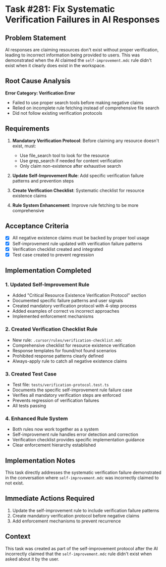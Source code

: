 # Task #281: Fix Systematic Verification Failures in AI Responses

## Problem Statement

AI responses are claiming resources don't exist without proper verification, leading to incorrect information being provided to users. This was demonstrated when the AI claimed the `self-improvement.mdc` rule didn't exist when it clearly does exist in the workspace.

## Root Cause Analysis

**Error Category: Verification Error**
- Failed to use proper search tools before making negative claims
- Relied on incomplete rule fetching instead of comprehensive file search
- Did not follow existing verification protocols

## Requirements

1. **Mandatory Verification Protocol**: Before claiming any resource doesn't exist, must:
   - Use file_search tool to look for the resource
   - Use grep_search if needed for content verification
   - Only claim non-existence after exhaustive search

2. **Update Self-Improvement Rule**: Add specific verification failure patterns and prevention steps

3. **Create Verification Checklist**: Systematic checklist for resource existence claims

4. **Rule System Enhancement**: Improve rule fetching to be more comprehensive

## Acceptance Criteria

- [x] All negative existence claims must be backed by proper tool usage
- [x] Self-improvement rule updated with verification failure patterns
- [x] Verification checklist created and integrated
- [x] Test case created to prevent regression

## Implementation Completed

### 1. Updated Self-Improvement Rule
- Added "Critical Resource Existence Verification Protocol" section
- Documented specific failure patterns and user signals
- Created mandatory verification protocol with 4-step process
- Added examples of correct vs incorrect approaches
- Implemented enforcement mechanisms

### 2. Created Verification Checklist Rule
- New rule: `.cursor/rules/verification-checklist.mdc`
- Comprehensive checklist for resource existence verification
- Response templates for found/not found scenarios
- Prohibited response patterns clearly defined
- Always-apply rule to catch all negative existence claims

### 3. Created Test Case
- Test file: `tests/verification-protocol.test.ts`
- Documents the specific self-improvement rule failure case
- Verifies all mandatory verification steps are enforced
- Prevents regression of verification failures
- All tests passing

### 4. Enhanced Rule System
- Both rules now work together as a system
- Self-improvement rule handles error detection and correction
- Verification checklist provides specific implementation guidance
- Clear enforcement hierarchy established

## Implementation Notes

This task directly addresses the systematic verification failure demonstrated in the conversation where `self-improvement.mdc` was incorrectly claimed to not exist.

## Immediate Actions Required

1. Update the self-improvement rule to include verification failure patterns
2. Create mandatory verification protocol before negative claims
3. Add enforcement mechanisms to prevent recurrence

## Context

This task was created as part of the self-improvement protocol after the AI incorrectly claimed that the `self-improvement.mdc` rule didn't exist when asked about it by the user.
